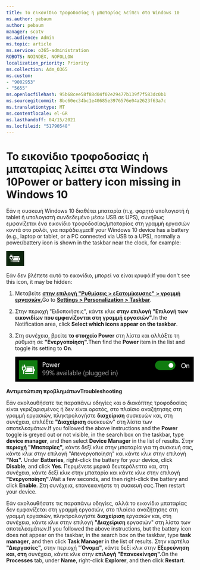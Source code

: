 ```yaml
---
title: Το εικονίδιο τροφοδοσίας ή μπαταρίας λείπει στα Windows 10
ms.author: pebaum
author: pebaum
manager: scotv
ms.audience: Admin
ms.topic: article
ms.service: o365-administration
ROBOTS: NOINDEX, NOFOLLOW
localization_priority: Priority
ms.collection: Adm_O365
ms.custom:
- "9002953"
- "5655"
ms.openlocfilehash: 95b68cee58f88d04f02e29477b139f7f583dc0b1
ms.sourcegitcommit: 8bc60ec34bc1e40685e3976576e04a2623f63a7c
ms.translationtype: MT
ms.contentlocale: el-GR
ms.lasthandoff: 04/15/2021
ms.locfileid: "51790548"
---
```

# <a name="power-or-battery-icon-missing-in-windows-10"></a><span data-ttu-id="1cdcb-102">Το εικονίδιο τροφοδοσίας ή μπαταρίας λείπει στα Windows 10</span><span class="sxs-lookup"><span data-stu-id="1cdcb-102">Power or battery icon missing in Windows 10</span></span>

<span data-ttu-id="1cdcb-103">Εάν η συσκευή Windows 10 διαθέτει μπαταρία (π.χ. φορητό υπολογιστή ή tablet ή υπολογιστή συνδεδεμένο μέσω USB σε UPS), συνήθως εμφανίζεται ένα εικονίδιο τροφοδοσίας/μπαταρίας στη γραμμή εργασιών κοντά στο ρολόι, για παράδειγμα:</span><span class="sxs-lookup"><span data-stu-id="1cdcb-103">If your Windows 10 device has a battery (e.g., laptop or tablet, or a PC connected via USB to a UPS), normally a power/battery icon is shown in the taskbar near the clock, for example:</span></span>

![Εικονίδιο μπαταρίας](media/battery-icon.png)

<span data-ttu-id="1cdcb-105">Εάν δεν βλέπετε αυτό το εικονίδιο, μπορεί να είναι κρυφό:</span><span class="sxs-lookup"><span data-stu-id="1cdcb-105">If you don't see this icon, it may be hidden:</span></span>

1. <span data-ttu-id="1cdcb-106">Μεταβείτε **[στην επιλογή "Ρυθμίσεις > εξατομίκευσης" > γραμμή εργασιών.](ms-settings:taskbar?activationSource=GetHelp)**</span><span class="sxs-lookup"><span data-stu-id="1cdcb-106">Go to **[Settings > Personalization > Taskbar](ms-settings:taskbar?activationSource=GetHelp)**.</span></span>

2. <span data-ttu-id="1cdcb-107">Στην περιοχή "Ειδοποιήσεις", κάντε κλικ **στην επιλογή "Επιλογή των εικονιδίων που εμφανίζονται στη γραμμή εργασιών".**</span><span class="sxs-lookup"><span data-stu-id="1cdcb-107">In the Notification area, click **Select which icons appear on the taskbar**.</span></span>

3. <span data-ttu-id="1cdcb-108">Στη συνέχεια, βρείτε **το στοιχείο Power** στη λίστα και αλλάξτε τη ρύθμιση σε **"Ενεργοποίηση".**</span><span class="sxs-lookup"><span data-stu-id="1cdcb-108">Then find the **Power** item in the list and toggle its setting to **On**.</span></span>

    ![Εμφάνιση εικονιδίου τροφοδοσίας στη γραμμή εργασιών](media/power-icon-on.png)

<span data-ttu-id="1cdcb-110">**Αντιμετώπιση προβλημάτων**</span><span class="sxs-lookup"><span data-stu-id="1cdcb-110">**Troubleshooting**</span></span>

<span data-ttu-id="1cdcb-111">Εάν ακολουθήσατε τις παραπάνω  οδηγίες και ο διακόπτης τροφοδοσίας είναι γκριζαρισμένος ή δεν είναι ορατός, στο πλαίσιο αναζήτησης στη γραμμή εργασιών, πληκτρολογήστε **διαχείριση** συσκευών και, στη συνέχεια, επιλέξτε **"Διαχείριση** συσκευών" στη λίστα των αποτελεσμάτων.</span><span class="sxs-lookup"><span data-stu-id="1cdcb-111">If you followed the above instructions and the **Power** toggle is greyed out or not visible, in the search box on the taskbar, type **device manager**, and then select **Device Manager** in the list of results.</span></span> <span data-ttu-id="1cdcb-112">Στην **περιοχή "Μπαταρίες",** κάντε δεξί κλικ στην μπαταρία για τη συσκευή σας, κάντε κλικ στην επιλογή "Απενεργοποίηση" και κάντε κλικ στην επιλογή **"Ναι".** </span><span class="sxs-lookup"><span data-stu-id="1cdcb-112">Under **Batteries**, right-click the battery for your device, click **Disable**, and click **Yes**.</span></span> <span data-ttu-id="1cdcb-113">Περιμένετε μερικά δευτερόλεπτα και, στη συνέχεια, κάντε δεξί κλικ στην μπαταρία και κάντε κλικ στην επιλογή **"Ενεργοποίηση".**</span><span class="sxs-lookup"><span data-stu-id="1cdcb-113">Wait a few seconds, and then right-click the battery and click **Enable**.</span></span> <span data-ttu-id="1cdcb-114">Στη συνέχεια, επανεκκινήστε τη συσκευή σας.</span><span class="sxs-lookup"><span data-stu-id="1cdcb-114">Then restart your device.</span></span>

<span data-ttu-id="1cdcb-115">Εάν ακολουθήσατε τις παραπάνω οδηγίες, αλλά το εικονίδιο μπαταρίας δεν εμφανίζεται στη γραμμή εργασιών, στο πλαίσιο αναζήτησης στη γραμμή εργασιών, πληκτρολογήστε **διαχείριση** εργασιών και, στη συνέχεια, κάντε κλικ στην επιλογή **"Διαχείριση** εργασιών" στη λίστα των αποτελεσμάτων.</span><span class="sxs-lookup"><span data-stu-id="1cdcb-115">If you followed the above instructions, but the battery icon does not appear on the taskbar, in the search box on the taskbar, type **task manager**, and then click **Task Manager** in the list of results.</span></span> <span data-ttu-id="1cdcb-116">Στην καρτέλα **"Διεργασίες",** στην περιοχή **"Όνομα",** κάντε δεξί κλικ στην **Εξερεύνηση και, στη** συνέχεια, κάντε κλικ στην **επιλογή "Επανεκκίνηση".**</span><span class="sxs-lookup"><span data-stu-id="1cdcb-116">On the **Processes** tab, under **Name**, right-click **Explorer**, and then click **Restart**.</span></span>
